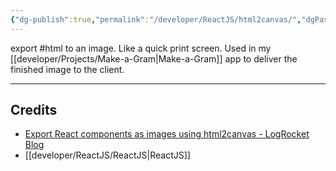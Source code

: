 ```yaml
---
{"dg-publish":true,"permalink":"/developer/ReactJS/html2canvas/","dgPassFrontmatter":true}
---
```


export #html to an image. Like a quick print screen. Used in my [[developer/Projects/Make-a-Gram\|Make-a-Gram]] app to deliver the finished image to the client.

---
## Credits
- [Export React components as images using html2canvas - LogRocket Blog](https://blog.logrocket.com/export-react-components-as-images-html2canvas/)
- [[developer/ReactJS/ReactJS\|ReactJS]]